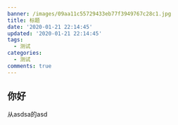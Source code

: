 ```yaml
---
banner: /images/09aa11c55729433eb77f3949767c28c1.jpg
title: 标题
date: '2020-01-21 22:14:45'
updated: '2020-01-21 22:14:45'
tags:
  - 测试
categories:
  - 测试
comments: true
---
```

## 你好
从asdsa的asd
